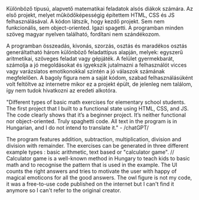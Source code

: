 Különböző típusú, alapvető matematikai feladatok alsós diákok számára.
Az első projekt, melyet működőképességig építettem HTML, CSS és JS felhasználásával.
A kódon látszik, hogy kezdő projekt. Sem nem funkcionális, sem object-oriented. Igazi spagetti.
A programban minden szöveg magyar nyelven található, fordítani nem szándékozom.

A programban összeadás, kivonás, szorzás, osztás és maradékos osztás generáltatható három különböző feladattípus alapján, melyek:
egyszerű aritmetikai, szöveges feladat vagy gépjáték.
A felület gyermekbarát, számolja a jó megoldásokat és igyekszik jutalmazni a felhasználót vicces vagy varázslatos emotikonokkal
szintén a jó válaszok számának megfelelően.
A bagoly figura nem a saját kódom, szabad felhasználásúként volt feltöltve az internetre mikor ez a projekt épült, de
jelenleg nem találom, így nem tudok hivatkozni az eredeti alkotóra.

"Different types of basic math exercises for elementary school students.
The first project that I built to a functional state using HTML, CSS, and JS.
The code clearly shows that it’s a beginner project. It’s neither functional nor object-oriented. Truly spaghetti code.
All text in the program is in Hungarian, and I do not intend to translate it." - /chatGPT/

The program features addition, subtraction, multiplication, division and division with remainder.
The exercises can be generated in three different example types : basic arithmetic, text based or "calculator game".
// Calculator game is a well-known method in Hungary to teach kids to basic math and to recognise the pattern that is used in the example.
The UI counts the right answers and tries to motivate the user with happy of magical emoticons for all the good answers.
The owl figure is not my code, it was a free-to-use code published on the internet but I can't find it anymore so I can't refer to the original creator.

